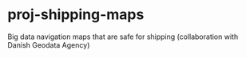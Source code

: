 proj-shipping-maps
==================

Big data navigation maps that are safe for shipping (collaboration with Danish Geodata Agency)